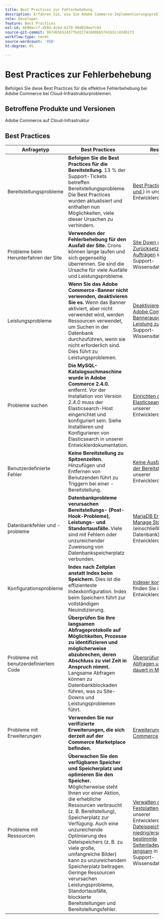```yaml
---
title: Best Practices zur Fehlerbehebung
description: Erfahren Sie, wie Sie Adobe Commerce-Implementierungsprobleme beheben.
role: Developer
feature: Best Practices
exl-id: 6690eccf-d58d-4cbd-b278-90d020ee7c63
source-git-commit: 987d65b52437fbd21f41600bb5741b3cc43d01f3
workflow-type: tm+mt
source-wordcount: '458'
ht-degree: 0%

---
```


# Best Practices zur Fehlerbehebung

Befolgen Sie diese Best Practices für die effektive Fehlerbehebung bei Adobe Commerce bei Cloud-Infrastrukturproblemen.

## Betroffene Produkte und Versionen

Adobe Commerce auf Cloud-Infrastruktur

## Best Practices

| Anfragetyp | Best Practices | Ressource |
|----------------------------|----------------------------------------------------------------------------------------------------------------------------------------------------------------------------------------------------------------------------------------------------------------------------------------------------------------------------------------------------------------------------------------------------|-------------------------------------------------------------------------------------------------------------------------------------------------------------------------------------------------------------------------------------------------------------------------------------------------------------------------------------------------------------------------------------------------------|
| Bereitstellungsprobleme | **Befolgen Sie die Best Practices für die Bereitstellung.** 13 % der Support-Tickets betreffen Bereitstellungsprobleme. Die Best Practices wurden aktualisiert und enthalten nun Möglichkeiten, viele dieser Ursachen zu verhindern. | [Best Practices für Builds und ](https://experienceleague.adobe.com/de/docs/commerce-cloud-service/user-guide/develop/deploy/best-practices#best-practices)) in unserer Entwicklerdokumentation. |
| Probleme beim Herunterfahren der Site | **Verwenden der Fehlerbehebung für den Ausfall der Site.** Crons können lange laufen und sich gegenseitig überrennen. Sie sind die Ursache für viele Ausfälle und Leistungsprobleme. | [Site Down ](https://experienceleague.adobe.com/docs/commerce-knowledge-base/kb/troubleshooting/site-down-or-unresponsive/magento-site-down-troubleshooter.html?lang=de) und [Zurücksetzen von Cron-Aufträgen](https://experienceleague.adobe.com/docs/commerce-knowledge-base/kb/troubleshooting/miscellaneous/cron-job-is-stuck-in-running-status.html?lang=de) in unserer Support-Wissensdatenbank. |
| Leistungsprobleme | **Wenn Sie das Adobe Commerce-Banner nicht verwenden, deaktivieren Sie es.** Wenn das Banner aktiviert, aber nicht verwendet wird, werden Ressourcen verwendet, um Suchen in der Datenbank durchzuführen, wenn sie nicht erforderlich sind. Dies führt zu Leistungsproblemen. | [Deaktivieren Sie die Adobe Commerce-Bannerausgabe, um die Leistung zu ](https://experienceleague.adobe.com/docs/commerce-knowledge-base/kb/troubleshooting/miscellaneous/disable-magento-banner-output-to-improve-site-performance.html?lang=de). in unserer Support-Wissensdatenbank. |
| Probleme suchen | **Die MySQL-Katalogsuchmaschine wurde in Adobe Commerce 2.4.0.** entfernt. Vor der Installation von Version 2.4.0 muss der Elasticsearch-Host eingerichtet und konfiguriert sein. Siehe Installieren und Konfigurieren von Elasticsearch in unserer Entwicklerdokumentation. | [Einrichten des Elasticsearch-Service](https://experienceleague.adobe.com/de/docs/commerce-cloud-service/user-guide/configure/service/elasticsearch) in unserer Entwicklerdokumentation. |
| Benutzerdefinierte Fehler | **Keine Bereitstellung zu Spitzenzeiten.** Hinzufügen und Entfernen von Benutzenden führt zu Triggern bei einer -Bereitstellung. | [Keine Ausfallzeiten bei der Bereitstellung](https://experienceleague.adobe.com/de/docs/commerce-cloud-service/user-guide/develop/deploy/reduce-downtime) in unserer Entwicklerdokumentation. |
| Datenbankfehler und -probleme | **Datenbankprobleme verursachen Bereitstellungs- (Post-Hook-Probleme), Leistungs- und Standortausfälle.** Viele sind mit Fehlern oder unzureichender Zuweisung von Datenbankspeicherplatz verbunden. | [MariaDB Error Codes](https://mariadb.com/kb/en/library/mariadb-error-codes/#mariadb-specific-error-codes); [Manage Storage Space](https://experienceleague.adobe.com/de/docs/commerce-cloud-service/user-guide/develop/storage/manage-disk-space) (einschließlich Datenbank) in unserer Entwicklerdokumentation. |
| Konfigurationsprobleme | **Index nach Zeitplan anstatt Index beim Speichern.** Dies ist die effizienteste Indexkonfiguration. Index beim Speichern führt zur vollständigen Neuindizierung. | [Indexer konfigurieren](../../../configuration/cli/manage-indexers.md#configure-indexers) finden Sie in unserer Entwicklerdokumentation. |
| Probleme mit benutzerdefiniertem Code | **Überprüfen Sie Ihre langsamen Abfrageprotokolle auf Möglichkeiten, Prozesse zu identifizieren und möglicherweise abzubrechen, deren Abschluss zu viel Zeit in Anspruch nimmt.** Langsame Abfragen können zu Datenbankblockaden führen, was zu Site-Downs und Leistungsproblemen führt. | [Überprüfung langsamer Abfragen und Prozesse dauert in MySQL zu lange](https://experienceleague.adobe.com/docs/commerce-knowledge-base/kb/troubleshooting/database/checking-slow-queries-and-processes-mysql.html?lang=de) |
| Probleme mit Erweiterungen | **Verwenden Sie nur verifizierte Erweiterungen, die sich derzeit auf der Commerce Marketplace befinden.** | [Erweiterungen für Adobe Commerce](https://marketplace.magento.com/extensions.html) |
| Probleme mit Ressourcen | **Überwachen Sie den verfügbaren Speicher und Speicherplatz und optimieren Sie den Speicher.** Möglicherweise steht Ihnen vor einer Aktion, die erhebliche Ressourcen verbraucht (z. B. Bereitstellung), Speicherplatz zur Verfügung. Auch eine unzureichende Optimierung des Dateispeichers (z. B. zu viele große, umfangreiche Bilder) kann zu unzureichendem Speicherplatz beitragen. Geringe Ressourcen verursachen Leistungsprobleme, Standortausfälle, blockierte Bereitstellungen und Bereitstellungsfehler. | [Verwalten des Festplattenspeichers](https://experienceleague.adobe.com/de/docs/commerce-cloud-service/user-guide/develop/storage/manage-disk-space) in unserer Entwicklerdokumentation; [Dateispeicher ist niedrig/erschöpft, bestimmte Seitenladevorgänge sind langsam](https://experienceleague.adobe.com/docs/commerce-knowledge-base/kb/troubleshooting/miscellaneous/file-storage-low-specific-page-loads-are-slow.html?lang=de) in unserer Support-Wissensdatenbank. |
